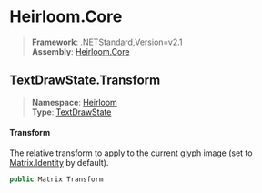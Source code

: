 # Heirloom.Core

> **Framework**: .NETStandard,Version=v2.1  
> **Assembly**: [Heirloom.Core][0]  

## TextDrawState.Transform

> **Namespace**: [Heirloom][0]  
> **Type**: [TextDrawState][1]  

#### Transform

The relative transform to apply to the current glyph image (set to [Matrix.Identity][2] by default).

```cs
public Matrix Transform
```

[0]: ../../../Heirloom.Core.md
[1]: ../TextDrawState.md
[2]: ../Matrix/Identity.md
